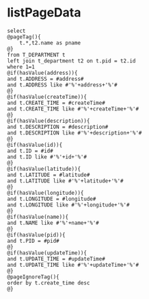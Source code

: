 listPageData
===
    select
    @pageTag(){
        t.*,t2.name as pname
    @}
    from T_DEPARTMENT t
    left join t_department t2 on t.pid = t2.id
    where 1=1
    @if(hasValue(address)){
    and t.ADDRESS = #address#
    and t.ADDRESS like #'%'+address+'%'#
    @}
    @if(hasValue(createTime)){
    and t.CREATE_TIME = #createTime#
    and t.CREATE_TIME like #'%'+createTime+'%'#
    @}
    @if(hasValue(description)){
    and t.DESCRIPTION = #description#
    and t.DESCRIPTION like #'%'+description+'%'#
    @}
    @if(hasValue(id)){
    and t.ID = #id#
    and t.ID like #'%'+id+'%'#
    @}
    @if(hasValue(latitude)){
    and t.LATITUDE = #latitude#
    and t.LATITUDE like #'%'+latitude+'%'#
    @}
    @if(hasValue(longitude)){
    and t.LONGITUDE = #longitude#
    and t.LONGITUDE like #'%'+longitude+'%'#
    @}
    @if(hasValue(name)){
    and t.NAME like #'%'+name+'%'#
    @}
    @if(hasValue(pid)){
    and t.PID = #pid#
    @}
    @if(hasValue(updateTime)){
    and t.UPDATE_TIME = #updateTime#
    and t.UPDATE_TIME like #'%'+updateTime+'%'#
    @}
    @pageIgnoreTag(){
    order by t.create_time desc
    @}

